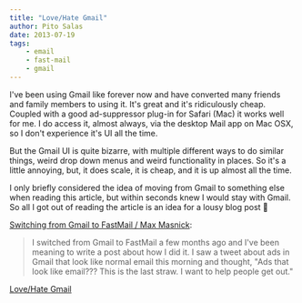 ```yaml
---
title: "Love/Hate Gmail"
author: Pito Salas
date: 2013-07-19
tags:
    - email
    - fast-mail
    - gmail
---
```




I've been using Gmail like forever now and have converted many friends and
family members to using it. It's great and it's ridiculously cheap. Coupled
with a good ad-suppressor plug-in for Safari (Mac) it works well for me. I do
access it, almost always, via the desktop Mail app on Mac OSX, so I don't
experience it's UI all the time.

But the Gmail UI is quite bizarre, with multiple different ways to do similar
things, weird drop down menus and weird functionality in places. So it's a
little annoying, but, it does scale, it is cheap, and it is up almost all the
time.

I only briefly considered the idea of moving from Gmail to something else when
reading this article, but within seconds knew I would stay with Gmail. So all
I got out of reading the article is an idea for a lousy blog post 🙂

[Switching from Gmail to FastMail / Max
Masnick](<http://www.maxmasnick.com/2013/07/19/fastmail/>):

> I switched from Gmail to FastMail a few months ago and I've been meaning to
> write a post about how I did it. I saw a tweet about ads in Gmail that look
> like normal email this morning and thought, "Ads that look like email???
> This is the last straw. I want to help people get out."




[Love/Hate Gmail](None)
